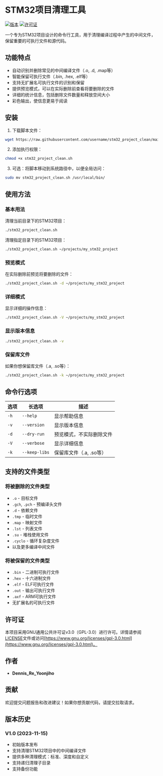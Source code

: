 # STM32项目清理工具

[![版本](https://img.shields.io/badge/版本-1.0-blue.svg)](https://github.com/username/stm32_project_clean/releases/tag/v1.0)
[![许可证](https://img.shields.io/badge/许可证-GPL--3.0-green.svg)](LICENSE)

一个专为STM32项目设计的命令行工具，用于清理编译过程中产生的中间文件，保留重要的可执行文件和源代码。

## 功能特点

- 自动识别并删除常见的中间编译文件（.o, .d, .map等）
- 智能保留可执行文件（.bin, .hex, .elf等）
- 支持无扩展名可执行文件的识别和保留
- 提供预览模式，可以在实际删除前查看将要删除的文件
- 详细的统计信息，包括删除文件数量和释放空间大小
- 彩色输出，使信息更易于阅读

## 安装

1. 下载脚本文件：

```bash
wget https://raw.githubusercontent.com/username/stm32_project_clean/main/stm32_project_clean.sh
```

2. 添加执行权限：

```bash
chmod +x stm32_project_clean.sh
```

3. 可选：将脚本移动到系统路径中，以便全局访问：

```bash
sudo mv stm32_project_clean.sh /usr/local/bin/
```

## 使用方法

### 基本用法

清理当前目录下的STM32项目：

```bash
./stm32_project_clean.sh
```

清理指定目录下的STM32项目：

```bash
./stm32_project_clean.sh ~/projects/my_stm32_project
```

### 预览模式

在实际删除前预览将要删除的文件：

```bash
./stm32_project_clean.sh -d ~/projects/my_stm32_project
```

### 详细模式

显示详细的操作信息：

```bash
./stm32_project_clean.sh -V ~/projects/my_stm32_project
```

### 显示版本信息

```bash
./stm32_project_clean.sh -v
```

### 保留库文件

如果你想保留库文件（.a, .so等）：

```bash
./stm32_project_clean.sh -k ~/projects/my_stm32_project
```

## 命令行选项

| 选项 | 长选项 | 描述 |
|------|--------|------|
| `-h` | `--help` | 显示帮助信息 |
| `-v` | `--version` | 显示版本信息 |
| `-d` | `--dry-run` | 预览模式，不实际删除文件 |
| `-V` | `--verbose` | 显示详细信息 |
| `-k` | `--keep-libs` | 保留库文件（.a, .so等） |

## 支持的文件类型

### 将被删除的文件类型

- `.o` - 目标文件
- `.gch`, `.pch` - 预编译头文件
- `.d` - 依赖文件
- `.tmp` - 临时文件
- `.map` - 映射文件
- `.lst` - 列表文件
- `.su` - 堆栈使用文件
- `.cyclo` - 循环复杂度文件
- 以及更多编译中间文件

### 将被保留的文件类型

- `.bin` - 二进制可执行文件
- `.hex` - 十六进制文件
- `.elf` - ELF可执行文件
- `.out` - 输出可执行文件
- `.axf` - ARM可执行文件
- 无扩展名的可执行文件

## 许可证

本项目采用GNU通用公共许可证v3.0（GPL-3.0）进行许可。详情请参阅[LICENSE](LICENSE)文件或访问[https://www.gnu.org/licenses/gpl-3.0.html](https://www.gnu.org/licenses/gpl-3.0.html)。

## 作者

- **Dennis_Re_Yoonjiho**

## 贡献

欢迎提交问题报告和改进建议！如果你想贡献代码，请提交拉取请求。

## 版本历史

### V1.0 (2023-11-15)
- 初始版本发布
- 支持清理STM32项目中的中间编译文件
- 提供多种清理模式：标准、深度和自定义
- 支持递归清理子目录
- 支持备份功能